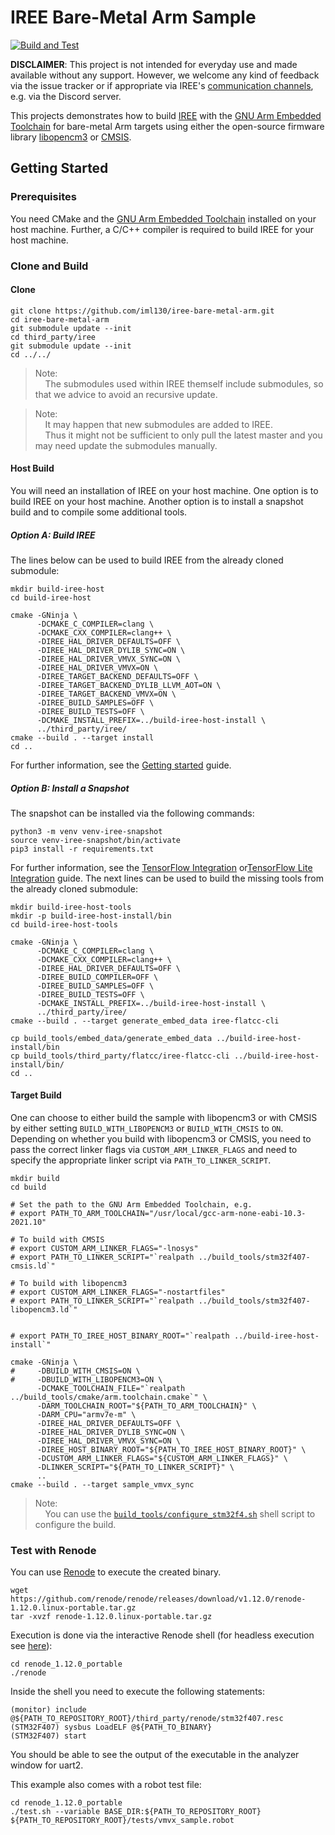 # IREE Bare-Metal Arm Sample

[![Build and Test](https://github.com/iml130/iree-bare-metal-arm/actions/workflows/build-and-test.yml/badge.svg)](https://github.com/iml130/iree-bare-metal-arm/actions/workflows/build-and-test.yml)

**DISCLAIMER**:
This project is not intended for everyday use and made available without any support.
However, we welcome any kind of feedback via the issue tracker or if appropriate via IREE's [communication channels](https://github.com/google/iree#communication-channels), e.g. via the Discord server.

This projects demonstrates how to build [IREE](https://github.com/google/iree) with the [GNU Arm Embedded Toolchain](https://developer.arm.com/tools-and-software/open-source-software/developer-tools/gnu-toolchain/gnu-rm) for bare-metal Arm targets using either the open-source firmware library [libopencm3](https://github.com/libopencm3/libopencm3) or [CMSIS](https://github.com/ARM-software/CMSIS_5).
## Getting Started

### Prerequisites

You need CMake and the [GNU Arm Embedded Toolchain](https://developer.arm.com/tools-and-software/open-source-software/developer-tools/gnu-toolchain/gnu-rm) installed on your host machine. Further, a C/C++ compiler is required to build IREE for your host machine.

### Clone and Build
#### Clone

```shell
git clone https://github.com/iml130/iree-bare-metal-arm.git
cd iree-bare-metal-arm
git submodule update --init
cd third_party/iree
git submodule update --init
cd ../../
```
> Note:<br>
> &nbsp;&nbsp;&nbsp;&nbsp;The submodules used within IREE themself include submodules, so that we advice to avoid an recursive update.

> Note:<br>
> &nbsp;&nbsp;&nbsp;&nbsp;It may happen that new submodules are added to IREE.<br>
> &nbsp;&nbsp;&nbsp;&nbsp;Thus it might not be sufficient to only pull the latest master and you may need update the submodules manually.

#### Host Build

You will need an installation of IREE on your host machine.
One option is to build IREE on your host machine.
Another option is to install a snapshot build and to compile some additional tools.

##### Option A: Build IREE

The lines below can be used to build IREE from the already cloned submodule:

```shell
mkdir build-iree-host
cd build-iree-host

cmake -GNinja \
      -DCMAKE_C_COMPILER=clang \
      -DCMAKE_CXX_COMPILER=clang++ \
      -DIREE_HAL_DRIVER_DEFAULTS=OFF \
      -DIREE_HAL_DRIVER_DYLIB_SYNC=ON \
      -DIREE_HAL_DRIVER_VMVX_SYNC=ON \
      -DIREE_HAL_DRIVER_VMVX=ON \
      -DIREE_TARGET_BACKEND_DEFAULTS=OFF \
      -DIREE_TARGET_BACKEND_DYLIB_LLVM_AOT=ON \
      -DIREE_TARGET_BACKEND_VMVX=ON \
      -DIREE_BUILD_SAMPLES=OFF \
      -DIREE_BUILD_TESTS=OFF \
      -DCMAKE_INSTALL_PREFIX=../build-iree-host-install \
      ../third_party/iree/
cmake --build . --target install
cd ..
```

For further information, see the [Getting started](https://google.github.io/iree/building-from-source/getting-started/) guide.

##### Option B: Install a Snapshot

The snapshot can be installed via the following commands:

```shell
python3 -m venv venv-iree-snapshot
source venv-iree-snapshot/bin/activate
pip3 install -r requirements.txt
```

For further information, see the [TensorFlow Integration](https://google.github.io/iree/ml-frameworks/tensorflow/) or[TensorFlow Lite Integration](https://google.github.io/iree/ml-frameworks/tensorflow-lite/) guide.
The next lines can be used to build the missing tools from the already cloned submodule:

```shell
mkdir build-iree-host-tools
mkdir -p build-iree-host-install/bin
cd build-iree-host-tools

cmake -GNinja \
      -DCMAKE_C_COMPILER=clang \
      -DCMAKE_CXX_COMPILER=clang++ \
      -DIREE_HAL_DRIVER_DEFAULTS=OFF \
      -DIREE_BUILD_COMPILER=OFF \
      -DIREE_BUILD_SAMPLES=OFF \
      -DIREE_BUILD_TESTS=OFF \
      -DCMAKE_INSTALL_PREFIX=../build-iree-host-install \
      ../third_party/iree/
cmake --build . --target generate_embed_data iree-flatcc-cli

cp build_tools/embed_data/generate_embed_data ../build-iree-host-install/bin
cp build_tools/third_party/flatcc/iree-flatcc-cli ../build-iree-host-install/bin/
cd ..
```

#### Target Build

One can choose to either build the sample with libopencm3 or with CMSIS by either setting `BUILD_WITH_LIBOPENCM3` or `BUILD_WITH_CMSIS` to `ON`.
Depending on whether you build with libopencm3 or CMSIS, you need to pass the correct linker flags via `CUSTOM_ARM_LINKER_FLAGS`
and need to specify the appropriate linker script via `PATH_TO_LINKER_SCRIPT`.

```shell
mkdir build
cd build

# Set the path to the GNU Arm Embedded Toolchain, e.g.
# export PATH_TO_ARM_TOOLCHAIN="/usr/local/gcc-arm-none-eabi-10.3-2021.10"

# To build with CMSIS
# export CUSTOM_ARM_LINKER_FLAGS="-lnosys"
# export PATH_TO_LINKER_SCRIPT="`realpath ../build_tools/stm32f407-cmsis.ld`"

# To build with libopencm3
# export CUSTOM_ARM_LINKER_FLAGS="-nostartfiles"
# export PATH_TO_LINKER_SCRIPT="`realpath ../build_tools/stm32f407-libopencm3.ld`"


# export PATH_TO_IREE_HOST_BINARY_ROOT="`realpath ../build-iree-host-install`"

cmake -GNinja \
#     -DBUILD_WITH_CMSIS=ON \
#     -DBUILD_WITH_LIBOPENCM3=ON \
      -DCMAKE_TOOLCHAIN_FILE="`realpath ../build_tools/cmake/arm.toolchain.cmake`" \
      -DARM_TOOLCHAIN_ROOT="${PATH_TO_ARM_TOOLCHAIN}" \
      -DARM_CPU="armv7e-m" \
      -DIREE_HAL_DRIVER_DEFAULTS=OFF \
      -DIREE_HAL_DRIVER_DYLIB_SYNC=ON \
      -DIREE_HAL_DRIVER_VMVX_SYNC=ON \
      -DIREE_HOST_BINARY_ROOT="${PATH_TO_IREE_HOST_BINARY_ROOT}" \
      -DCUSTOM_ARM_LINKER_FLAGS="${CUSTOM_ARM_LINKER_FLAGS}" \
      -DLINKER_SCRIPT="${PATH_TO_LINKER_SCRIPT}" \
      ..
cmake --build . --target sample_vmvx_sync
```
> Note:<br>
> &nbsp;&nbsp;&nbsp;&nbsp;You can use the [`build_tools/configure_stm32f4.sh`](https://github.com/iml130/iree-bare-metal-arm/blob/main/build_tools/configure_stm32f4.sh) shell script to configure the build.

### Test with Renode

You can use [Renode](https://renode.io/) to execute the created binary.

```shell
wget https://github.com/renode/renode/releases/download/v1.12.0/renode-1.12.0.linux-portable.tar.gz
tar -xvzf renode-1.12.0.linux-portable.tar.gz
```
Execution is done via the interactive Renode shell (for headless execution see [here](https://github.com/renode/renode/issues/138)):

```shell
cd renode_1.12.0_portable
./renode
```
Inside the shell you need to execute the following statements:
```shell
(monitor) include @${PATH_TO_REPOSITORY_ROOT}/third_party/renode/stm32f407.resc
(STM32F407) sysbus LoadELF @${PATH_TO_BINARY}
(STM32F407) start
```
You should be able to see the output of the executable in the analyzer window for uart2.

This example also comes with a robot test file:

```shell
cd renode_1.12.0_portable
./test.sh --variable BASE_DIR:${PATH_TO_REPOSITORY_ROOT} ${PATH_TO_REPOSITORY_ROOT}/tests/vmvx_sample.robot
```

